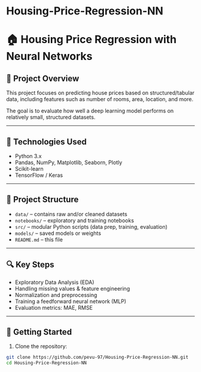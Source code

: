 # Housing-Price-Regression-NN

# 🏠 Housing Price Regression with Neural Networks

## 📌 Project Overview

This project focuses on predicting house prices based on structured/tabular data, including features such as number of rooms, area, location, and more.

The goal is to evaluate how well a deep learning model performs on relatively small, structured datasets.

---

## 🧰 Technologies Used

- Python 3.x  
- Pandas, NumPy, Matplotlib, Seaborn, Plotly  
- Scikit-learn  
- TensorFlow / Keras 

---

## 📁 Project Structure

- `data/` – contains raw and/or cleaned datasets
- `notebooks/` – exploratory and training notebooks
- `src/` – modular Python scripts (data prep, training, evaluation)
- `models/` – saved models or weights
- `README.md` – this file

---

## 🔍 Key Steps

- Exploratory Data Analysis (EDA)
- Handling missing values & feature engineering
- Normalization and preprocessing
- Training a feedforward neural network (MLP)
- Evaluation metrics: MAE, RMSE

---

## 🚀 Getting Started

1. Clone the repository:

```bash
git clone https://github.com/pevu-97/Housing-Price-Regression-NN.git
cd Housing-Price-Regression-NN

